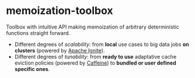 # memoization-toolbox
Toolbox with intuitive API making memoization of arbitrary deterministic functions straight forward.

- Different degrees of *scalability*: from **local** use cases to big data jobs **on clusters** (powered by [Apache Ignite](https://github.com/apache/ignite)).
- Different degrees of *tunability*: from **ready to use** adaptative cache eviction policies (powered by [Caffeine](https://github.com/ben-manes/caffeine)) to **bundled or user defined specific ones**.
